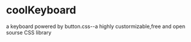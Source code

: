 # coolKeyboard
a keyboard powered by button.css--a highly custormizable,free and open sourse CSS library
